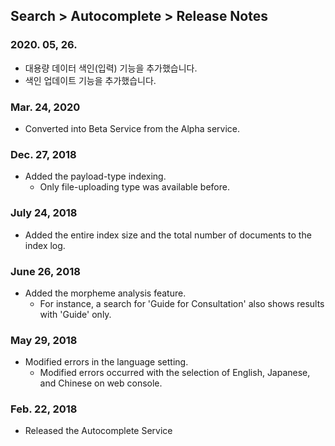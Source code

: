 ## Search > Autocomplete > Release Notes

### 2020. 05, 26.

- 대용량 데이터 색인(입력) 기능을 추가했습니다.
- 색인 업데이트 기능을 추가했습니다.

### Mar. 24, 2020

- Converted into Beta Service from the Alpha service.

### Dec. 27, 2018

- Added the payload-type indexing.
  - Only file-uploading type was available before.

### July 24, 2018

- Added the entire index size and the total number of documents to the index log.

### June 26, 2018

- Added the morpheme analysis feature.  
  - For instance, a search for 'Guide for Consultation' also shows results with 'Guide' only.

### May 29, 2018

- Modified errors in the language setting.
  - Modified errors occurred with the selection of English, Japanese, and Chinese on web console.   

### Feb. 22, 2018

- Released the Autocomplete Service
